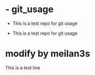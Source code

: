 # - git_usage

- This is a test repo for git usage

- This is a test repo for git usage

# modify by meilan3s
This is a test line
